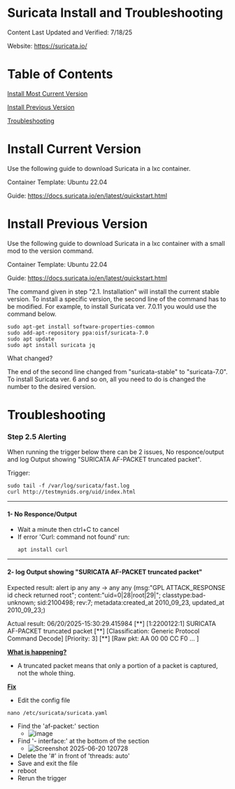 # Suricata Install and Troubleshooting
Content Last Updated and Verified: 7/18/25

Website: https://suricata.io/

# Table of Contents
[Install Most Current Version](#Install_Current_Version)

[Install Previous Version](#Install_Previous_Version)

[Troubleshooting](#Troubleshooting)

# Install Current Version
Use the following guide to download Suricata in a lxc container.

Container Template: Ubuntu 22.04

Guide: https://docs.suricata.io/en/latest/quickstart.html

# Install Previous Version 
Use the following guide to download Suricata in a lxc container with a small mod to the version command.

Container Template: Ubuntu 22.04

Guide: https://docs.suricata.io/en/latest/quickstart.html

The command given in step "2.1. Installation" will install the current stable version. To install a specific version, the second line of the command has to be modified. For example, to install Suricata ver. 7.0.11 you would use the command below. 

```
sudo apt-get install software-properties-common
sudo add-apt-repository ppa:oisf/suricata-7.0
sudo apt update
sudo apt install suricata jq
```

What changed?

The end of the second line changed from "suricata-stable" to "suricata-7.0". To install Suricata ver. 6 and so on, all you need to do is changed the number to the desired version.


# Troubleshooting

### Step 2.5 Alerting
When running the trigger below there can be 2 issues, No responce/output and log Output showing "SURICATA AF-PACKET truncated packet".


Trigger:

```
sudo tail -f /var/log/suricata/fast.log
curl http://testmynids.org/uid/index.html
```

---

#### 1- No Responce/Output
- Wait a minute then ctrl+C to cancel
- If error 'Curl: command not found' run:
    ```
    apt install curl
    ```

---

#### 2- log Output showing "SURICATA AF-PACKET truncated packet"
Expected result: alert ip any any -> any any (msg:"GPL ATTACK_RESPONSE id check returned root"; content:"uid=0|28|root|29|"; classtype:bad-unknown; sid:2100498; rev:7; metadata:created_at 2010_09_23, updated_at 2010_09_23;)

Actual result: 06/20/2025-15:30:29.415984  [\*\*] [1:2200122:1] SURICATA AF-PACKET truncated packet [\*\*] [Classification: Generic Protocol Command Decode] [Priority: 3] [\*\*] [Raw pkt: AA 00 00 CC F0 ... ]

<ins>**What is happening?**</ins>
  - A truncated packet means that only a portion of a packet is captured, not the whole thing.

<ins>**Fix**</ins>
  - Edit the config file
  ```
  nano /etc/suricata/suricata.yaml
  ```
  - Find the 'af-packet:' section
    - ![image](https://github.com/user-attachments/assets/563b7481-a2d3-4532-8780-72cd64b7f4ab)
  - Find '- interface:' at the bottom of the section
    - ![Screenshot 2025-06-20 120728](https://github.com/user-attachments/assets/70f154a1-8577-4bae-b8ad-614eec42f12f)
  - Delete the '#' in front of 'threads: auto'
  - Save and exit the file
  - reboot
  - Rerun the trigger
